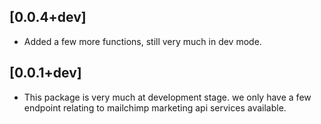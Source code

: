 ## [0.0.4+dev]

* Added a few more functions, still very much in dev mode.

## [0.0.1+dev]

* This package is very much at development stage. we only have a few endpoint relating to mailchimp marketing api services available.

